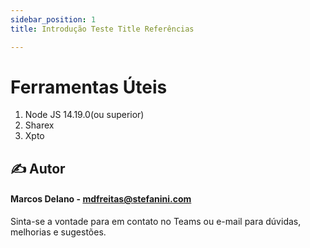 ```yaml
---
sidebar_position: 1
title: Introdução Teste Title Referências

---
```


#  Ferramentas Úteis

1. Node JS 14.19.0(ou superior)
2. Sharex
3. Xpto
    
 ## ✍️ Autor
 #### Marcos Delano - mdfreitas@stefanini.com 
 Sinta-se a vontade para em contato no Teams ou e-mail para dúvidas, melhorias e sugestões. 

